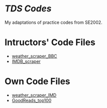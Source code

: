 # _TDS Codes_
My adaptations of practice codes from SE2002.

# Intructors' Code Files
- [weather_scraper_BBC](/weather_scraper_BBC.py)
- [IMDB_scraper](/IMDB_scraper.ipynb)

# Own Code Files
- [weather_scraper_IMD](/weather_scraper_IMD.py)
- [GoodReads_top100](/GoodReads_Top100.ipynb)
